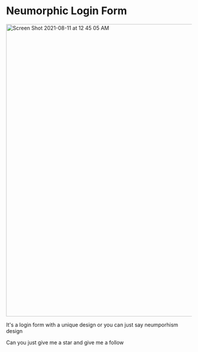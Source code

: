 # Neumorphic Login Form

<img width="792" alt="Screen Shot 2021-08-11 at 12 45 05 AM" src="https://user-images.githubusercontent.com/73933669/128921224-b7c1903e-1b0b-43ad-9236-a8a6f35fae2e.png">

It's a login form with a unique design or you can just say neumporhism design

Can you just give me a star and give me a follow
